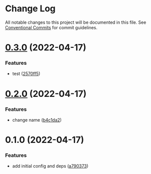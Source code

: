 # Change Log

All notable changes to this project will be documented in this file.
See [Conventional Commits](https://conventionalcommits.org) for commit guidelines.

# [0.3.0](https://github.com/jlmortola/monorepo/compare/v0.2.0...v0.3.0) (2022-04-17)


### Features

* test ([2570ff5](https://github.com/jlmortola/monorepo/commit/2570ff549e05bf80c211ccf0245c172cde9b67fc))





# [0.2.0](https://github.com/jlmortola/monorepo/compare/v1.0.0...v0.2.0) (2022-04-17)


### Features

* change name ([b4c1da2](https://github.com/jlmortola/monorepo/commit/b4c1da2625abf343e36a57bacf0c2417c573b67f))





# 0.1.0 (2022-04-17)


### Features

* add initial config and deps ([a790373](https://github.com/jlmortola/monorepo/commit/a790373d8d10a6ce086b8e8bd2ea1d98bedc6c7b))
